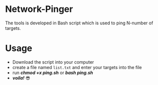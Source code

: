 # Network-Pinger
The tools is developed in Bash script which is used to ping  N-number of targets.

# Usage
- Download the script into your computer
- create a file named `list.txt` and enter your targets into the file
- run ***chmod +x ping.sh*** or ***bash ping.sh***
- ***voila!*** 😎
